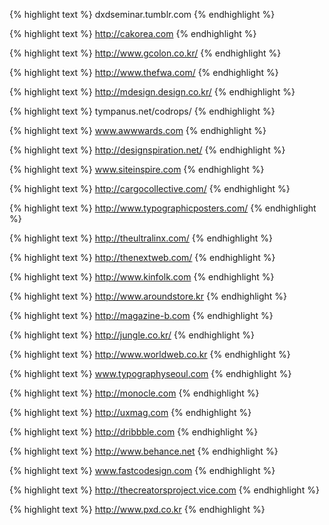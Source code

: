 ---
---

{% highlight text %}
dxdseminar.tumblr.com
{% endhighlight %}

{% highlight text %}
http://cakorea.com
{% endhighlight %}

{% highlight text %}
http://www.gcolon.co.kr/
{% endhighlight %}

{% highlight text %}
http://www.thefwa.com/
{% endhighlight %}

{% highlight text %}
http://mdesign.design.co.kr/
{% endhighlight %}

{% highlight text %}
tympanus.net/codrops/
{% endhighlight %}

{% highlight text %}
www.awwwards.com
{% endhighlight %}

{% highlight text %}
http://designspiration.net/
{% endhighlight %}

{% highlight text %}
www.siteinspire.com
{% endhighlight %}

{% highlight text %}
http://cargocollective.com/
{% endhighlight %}

{% highlight text %}
http://www.typographicposters.com/
{% endhighlight %}

{% highlight text %}
http://theultralinx.com/
{% endhighlight %}

{% highlight text %}
http://thenextweb.com/
{% endhighlight %}

{% highlight text %}
http://www.kinfolk.com
{% endhighlight %}

{% highlight text %}
http://www.aroundstore.kr
{% endhighlight %}

{% highlight text %}
http://magazine-b.com
{% endhighlight %}

{% highlight text %}
http://jungle.co.kr/
{% endhighlight %}

{% highlight text %}
http://www.worldweb.co.kr
{% endhighlight %}

{% highlight text %}
www.typographyseoul.com
{% endhighlight %}

{% highlight text %}
http://monocle.com
{% endhighlight %}

{% highlight text %}
http://uxmag.com
{% endhighlight %}

{% highlight text %}
http://dribbble.com
{% endhighlight %}

{% highlight text %}
http://www.behance.net
{% endhighlight %}

{% highlight text %}
www.fastcodesign.com
{% endhighlight %}


{% highlight text %}
http://thecreatorsproject.vice.com
{% endhighlight %}

{% highlight text %}
http://www.pxd.co.kr
{% endhighlight %}
